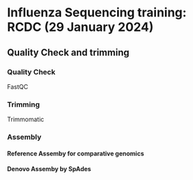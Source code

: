# Influenza Sequencing training: RCDC (29 January 2024)

## Quality Check and trimming
### Quality Check
FastQC
### Trimming 
Trimmomatic 
### Assembly
#### Reference Assemby for comparative genomics
#### Denovo Assemby by SpAdes
